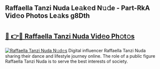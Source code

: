 ## Raffaella Tanzi Nuda Le𝚊k𝚎d N𝚞𝚍e - Part-RkA Vid𝚎o Photos Le𝚊ks g8Dth

# <h2><a href="http://fbg5h5e.evod.top/?m=Raffaella+Tanzi+Nuda">🔗 👉🔴 Raffaella Tanzi Nuda Vid𝚎o Ph𝚘t𝚘s</a></h2>

[![Raffaella Tanzi Nuda N𝚞d𝚎s](https://i.imgur.com/8V9OHl7.gif)](http://fbg5h5e.evod.top/?m=Raffaella+Tanzi+Nuda)
Digital influencer Raffaella Tanzi Nuda sharing their dance and lifestyle journey online. The role of a public figure Raffaella Tanzi Nuda is to serve the best interests of society. 
